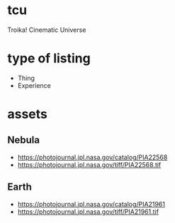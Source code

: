 # tcu
Troika! Cinematic Universe

# type of listing
* Thing
* Experience

# assets
## Nebula
* https://photojournal.jpl.nasa.gov/catalog/PIA22568
* https://photojournal.jpl.nasa.gov/tiff/PIA22568.tif
## Earth
* https://photojournal.jpl.nasa.gov/catalog/PIA21961
* https://photojournal.jpl.nasa.gov/tiff/PIA21961.tif
